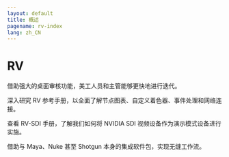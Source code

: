 ```yaml
---
layout: default
title: 概述
pagename: rv-index
lang: zh_CN
---
```


# RV

借助强大的桌面审核功能，美工人员和主管能够更快地进行迭代。

深入研究 RV 参考手册，以全面了解节点图表、自定义着色器、事件处理和网络连接。

查看 RV-SDI 手册，了解我们如何将 NVIDIA SDI 视频设备作为演示模式设备进行实施。

借助与 Maya、Nuke 甚至 Shotgun 本身的集成软件包，实现无缝工作流。
